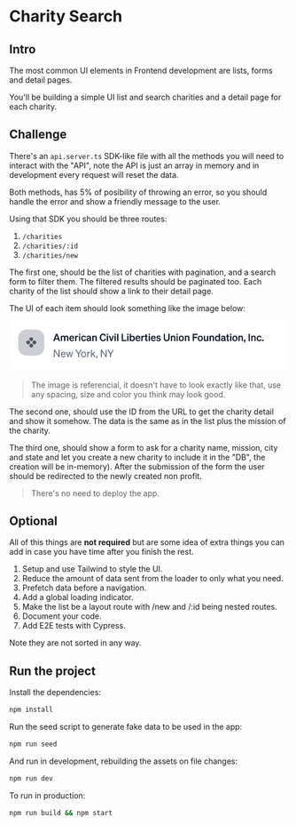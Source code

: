 # Charity Search

## Intro

The most common UI elements in Frontend development are lists, forms and detail pages.

You'll be building a simple UI list and search charities and a detail page for each charity.

## Challenge

There's an `api.server.ts` SDK-like file with all the methods you will need to interact with the "API", note the API is just an array in memory and in development every request will reset the data.

Both methods, has 5% of posibility of throwing an error, so you should handle the error and show a friendly message to the user.

Using that SDK you should be three routes:

1. `/charities`
2. `/charities/:id`
3. `/charities/new`

The first one, should be the list of charities with pagination, and a search form to filter them. The filtered results should be paginated too. Each charity of the list should show a link to their detail page.

The UI of each item should look something like the image below:

![](/docs/charity-item.png)

> The image is referencial, it doesn't have to look exactly like that, use any spacing, size and color you think may look good.

The second one, should use the ID from the URL to get the charity detail and show it somehow. The data is the same as in the list plus the mission of the charity.

The third one, should show a form to ask for a charity name, mission, city and state and let you create a new charity to include it in the "DB", the creation will be in-memory). After the submission of the form the user should be redirected to the newly created non profit.

> There's no need to deploy the app.

## Optional

All of this things are **not required** but are some idea of extra things you can add in case you have time after you finish the rest.

1. Setup and use Tailwind to style the UI.
2. Reduce the amount of data sent from the loader to only what you need.
3. Prefetch data before a navigation.
4. Add a global loading indicator.
5. Make the list be a layout route with /new and /:id being nested routes.
6. Document your code.
7. Add E2E tests with Cypress.

Note they are not sorted in any way.

## Run the project

Install the dependencies:

```sh
npm install
```

Run the seed script to generate fake data to be used in the app:

```bash
npm run seed
```

And run in development, rebuilding the assets on file changes:

```sh
npm run dev
```

To run in production:

```sh
npm run build && npm start
```
